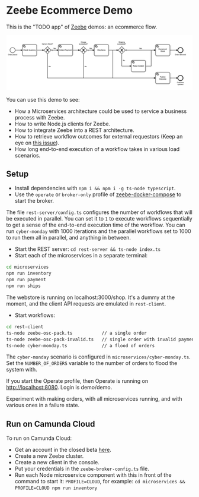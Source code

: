 # Zeebe Ecommerce Demo

This is the "TODO app" of [Zeebe](https://zeebe.io) demos: an ecommerce flow.

![](img/workflow.png)

You can use this demo to see:

- How a Microservices architecture could be used to service a business process with Zeebe.
- How to write Node.js clients for Zeebe.
- How to integrate Zeebe into a REST architecture. 
- How to retrieve workflow outcomes for external requestors (Keep an eye on [this issue](https://github.com/zeebe-io/zeebe/issues/2896)).
- How long end-to-end execution of a workflow takes in various load scenarios.

## Setup

- Install dependencies with `npm i && npm i -g ts-node typescript`.
- Use the `operate` or `broker-only` profile of [zeebe-docker-compose](https://github.com/zeebe-io/zeebe-docker-compose) to start the broker.

The file `rest-server/config.ts` configures the number of workflows that will be executed in parallel. You can set it to `1` to execute workflows sequentially to get a sense of the end-to-end execution time of the workflow. You can run `cyber-monday` with 1000 iterations and the parallel workflows set to 1000 to run them all in parallel, and anything in between.

- Start the REST server: `cd rest-server && ts-node index.ts`
- Start each of the microservices in a separate terminal:

```bash
cd microservices
npm run inventory
npm run payment
npm run ships
```

The webstore is running on localhost:3000/shop. It's a dummy at the moment, and the client API requests are emulated in `rest-client`.

- Start workflows:

```bash
cd rest-client
ts-node zeebe-osc-pack.ts           // a single order
ts-node zeebe-osc-pack-invalid.ts   // single order with invalid payment
ts-node cyber-monday.ts             // a flood of orders
```

The `cyber-monday` scenario is configured in `microservices/cyber-monday.ts`. Set the `NUMBER_OF_ORDERS` variable to the number of orders to flood the system with. 

If you start the Operate profile, then Operate is running on [http://localhost:8080](http://localhost:8080). Login is demo/demo.

Experiment with making orders, with all microservices running, and with various ones in a failure state.

## Run on Camunda Cloud

To run on Camunda Cloud:

* Get an account in the closed beta [here](https://zeebe.io/cloud/).
* Create a new Zeebe cluster.
* Create a new client in the console.
* Put your credentials in the `zeebe-broker-config.ts` file.
* Run each Node microservice component with this in front of the command to start it: `PROFILE=CLOUD`, for example: `cd microservices && PROFILE=CLOUD npm run inventory`